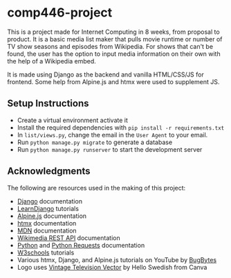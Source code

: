 # comp446-project
This is a project made for Internet Computing in 8 weeks, from proposal to product. It is a basic media list maker that pulls movie runtime or number of TV show seasons and episodes from Wikipedia. For shows that can't be found, the user has the option to input media information on their own with the help of a Wikipedia embed.

It is made using Django as the backend and vanilla HTML/CSS/JS for frontend. Some help from Alpine.js and htmx were used to supplement JS. 

## Setup Instructions
* Create a virtual environment activate it
* Install the required dependencies with `pip install -r requirements.txt`
* In `list/views.py`, change the email in the `User Agent` to your email. 
* Run `python manage.py migrate` to generate a database
* Run `python manage.py runserver` to start the development server 

## Acknowledgments
The following are resources used in the making of this project: 
* [Django](https://www.djangoproject.com/) documentation
* [LearnDjango](https://learndjango.com/) tutorials
* [Alpine.js](https://alpinejs.dev/) documentation
* [htmx](https://htmx.org/) documentation
* [MDN](https://developer.mozilla.org/en-US/) documentation
* [Wikimedia REST API](https://www.mediawiki.org/wiki/Wikimedia_REST_API) documentation
* [Python](https://www.python.org/) and [Python Requests](https://docs.python-requests.org/en/latest/index.html#) documentation
* [W3schools](https://www.w3schools.com/) tutorials
* Various htmx, Django, and Alpine.js tutorials on YouTube by [BugBytes](https://www.youtube.com/@bugbytes3923)
* Logo uses [Vintage Television Vector](https://www.canva.com/icons/MAFo8xurb6g/) by Hello Swedish from Canva